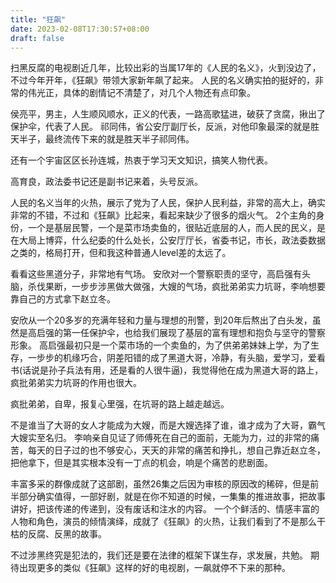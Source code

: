 ```yaml
---
title: "狂飙"
date: 2023-02-08T17:30:57+08:00
draft: false
---
```

扫黑反腐的电视剧近几年，比较出彩的当属17年的《人民的名义》，火到没边了，不过今年开年，《狂飙》​带领大家新年飙了起来。
人民的名义确实拍的挺好的，非常的伟光正，具体的剧情记不清楚了，对几个人物还有点印象。

侯亮平，男主，人生顺风顺水，正义的代表，一路高歌猛进，破获了贪腐，揪出了保护伞​，代表了人民。
祁同伟，省公安厅副厅长，反派，对他印象最深的就是胜天半子，最终​流传下来的就是胜天半子祁同伟。

还有一个宇宙区区长孙连城，热衷于学习天文知识，搞笑人物代表。

​高育良，政法委书记还是副书记来着，头号反派。

人民的名义当年的火热，展示了党为了人民，保护人民利益，非常的高大上，确实非常的不错​，不过和《狂飙》比起来，看起来缺少了很多的烟火气。
2个主角的身份，一个是基层民警，一个是菜市场卖鱼的，很贴近底层的人，而人民的民义，是在大局上博弈，什么纪委的什么处长，公安厅厅长，省委书记，市长，政法委数据之类的，格局打开，但和我这种普通人level差的太远了​。




看看这些黑道分子，非常地有气场。
安欣对一个警察职责的坚守，高启强有头脑，杀伐果断，一步步涉黑做大做强，大嫂的气场，疯批弟弟实力坑哥，李响想要靠自己的方式拿下赵立冬​。

安欣从一个20多岁的充满年轻和力量与理想的刑警，到20年后熬出了白头发，虽然是高启强的第一任保护伞，也给我们展现了基层的富有理想和抱负与坚守的警察形象。
高启强最初只是一个菜市场的一个卖鱼的，为了供弟弟妹妹上学，为了生存，一步步的机缘巧合，阴差阳错的成了黑道大哥，冷静，有头脑，爱学习，爱看书(话说是孙子兵法有用，还是看的人很牛逼)，我觉得他在成为黑道大哥的路上，​疯批弟弟实力坑哥的作用也很大。

疯批弟弟，自卑，报复心里强，在坑哥的路上越走越远。

不是谁当了大哥的女人才能成为大嫂，而是大嫂选择了谁，谁才成为了大哥，​霸气大嫂实至名归。
李响亲自见证了师傅死在自己的面前，无能为力，过的非常的痛苦，每天的日子过的也不够安心，天天的非常的痛苦和挣扎，想自己靠近赵立冬，把他拿下，但是其实根本没有一丁点的机会，响是个痛苦的悲剧​面。

丰富多采的群像成就了这部剧，虽然26集之后因为审核的原因改的稀碎，但是前半部分确实值得，一部好剧，就是在你不知道的时候，一集集的推进故事，把故事讲好，把该传递的传递到，没有废话和注水的内容​。
一个个鲜活的、情感丰富的人物和角色，演员的倾情演绎，成就了《狂飙》的火热，让我们看到了不是那么干枯的反腐、反黑的故事。​

​不过涉黑终究是犯法的，我们还是要在法律的框架下谋生存，求发展，共勉。
期待出现更多的类似《狂飙》这样的好的电视剧，一飙就停不下来​的那种。








